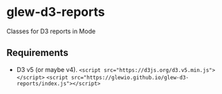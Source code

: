 # glew-d3-reports
Classes for D3 reports in Mode

## Requirements
- D3 v5 (or maybe v4). `<script src="https://d3js.org/d3.v5.min.js"></script>`
`<script src="https://glewio.github.io/glew-d3-reports/index.js"></script>`
